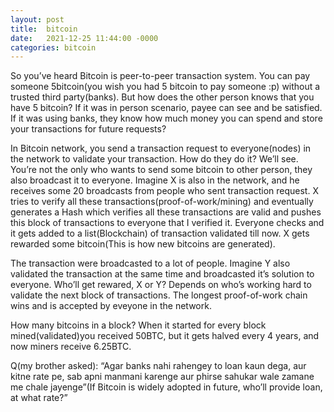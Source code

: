 ```yaml
---
layout: post
title:  bitcoin
date:   2021-12-25 11:44:00 -0000
categories: bitcoin
---
```


So you’ve heard Bitcoin is peer-to-peer transaction system. You can pay someone 5bitcoin(you wish you had 5 bitcoin to pay someone :p) without a trusted third party(banks). But how does the other person knows that you have 5 bitcoin? If it was in person scenario, payee can see and be satisfied. If it was using banks, they know how much money you can spend and store your transactions for future requests?

In Bitcoin network, you send a transaction request to everyone(nodes) in the network to validate your transaction. How do they do it? We’ll see. You’re not the only who wants to send some bitcoin to other person, they also broadcast it to everyone. Imagine X is also in the network, and he receives some 20 broadcasts from people who sent transaction request. X tries to verify all these transactions(proof-of-work/mining) and eventually generates a Hash which verifies all these transactions are valid and pushes this block of transactions to everyone that I verified it. Everyone checks and it gets added to a list(Blockchain) of transaction validated till now. X gets rewarded some bitcoin(This is how new bitcoins are generated). 

The transaction were broadcasted to a lot of people. Imagine Y also validated the transaction at the same time and broadcasted it’s solution to everyone. Who’ll get rewared, X or Y? Depends on who’s working hard to validate the next block of transactions. The longest proof-of-work chain wins and is accepted by eveyone in the network. 

How many bitcoins in a block? When it started for every block mined(validated)you received 50BTC, but it gets halved every 4 years, and now miners receive 6.25BTC.

Q(my brother asked): “Agar banks nahi rahengey to loan kaun dega, aur kitne rate pe, sab apni manmani karenge aur phirse sahukar wale zamane me chale jayenge”(If Bitcoin is widely adopted in future, who’ll provide loan, at what rate?”
